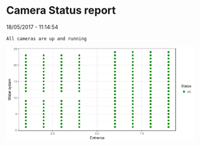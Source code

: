 Camera Status report
================
18/05/2017 - 11:14:54

    All cameras are up and running

![](camreport_files/figure-markdown_github/unnamed-chunk-2-1.png)
